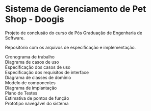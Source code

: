 # Sistema de Gerenciamento de Pet Shop - Doogis
Projeto de conclusão do curso de Pós Graduação de Engenharia de Software.

Repositório com os arquivos de especificação e implementação.

Cronograma de trabalho<br>
Diagrama de casos de uso<br>
Especificação dos casos de uso<br>
Especificação dos requisitos de interface<br>
Diagrama de classes de domínio<br>
Modelo de componentes<br>
Diagrama de implantação<br>
Plano de Testes<br>
Estimativa de pontos de função<br>
Protótipo navegável do sistema<br>
